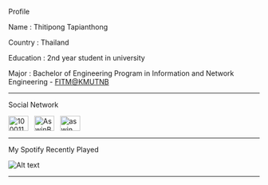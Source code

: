 Profile

Name : Thitipong Tapianthong

Country : Thailand

Education : 2nd year student in university

Major : Bachelor of Engineering Program in Information and Network Engineering - [FITM@KMUTNB](https://github.com/FITM-KMUTNB)

-----

Social Network

<a href="https://www.facebook.com/akikungz" target="_blank"><img align="center" src="https://raw.githubusercontent.com/rahuldkjain/github-profile-readme-generator/master/src/images/icons/Social/facebook.svg" alt="100011683902531e" height="30" width="40" /></a>
&nbsp;
<a href="https://twitter.com/akikungz" target="_blank"><img align="center" src="https://raw.githubusercontent.com/rahuldkjain/github-profile-readme-generator/master/src/images/icons/Social/twitter.svg" alt="AswinBarath2" height="30" width="40" /></a>
&nbsp;
<a href="https://www.instagram.com/akikungz" target="_blank"><img align="center" src="https://raw.githubusercontent.com/rahuldkjain/github-profile-readme-generator/master/src/images/icons/Social/instagram.svg" alt="aswin_barath_" height="30" width="40" /></a>
&nbsp;

-----

My Spotify Recently Played

![Alt text](https://spotify-recently-played-readme.vercel.app/api?user=9gtk8jgjz9f8m0o6ecewcgnuc&width=1000)

-----

